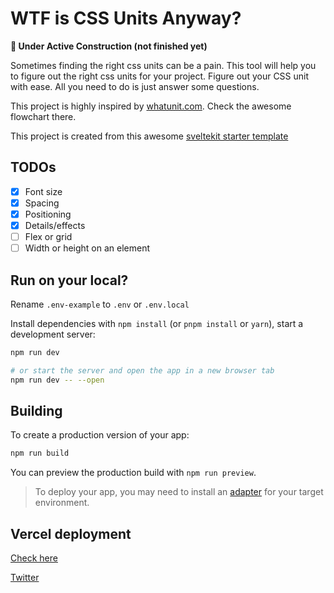 # WTF is CSS Units Anyway?

**🚜 Under Active Construction (not finished yet)**

Sometimes finding the right css units can be a pain. This tool will help you to figure out the right css units for your project. Figure out your CSS unit with ease. All you need to do is just answer some questions.

This project is highly inspired by [whatunit.com](https://whatunit.com/). Check the awesome flowchart there.

This project is created from this awesome [sveltekit starter template](https://github.com/shamscorner/sveltekit-stackter)

## TODOs

- [x] Font size
- [x] Spacing
- [x] Positioning
- [x] Details/effects
- [ ] Flex or grid
- [ ] Width or height on an element

## Run on your local?

Rename `.env-example` to `.env` or `.env.local`

Install dependencies with `npm install` (or `pnpm install` or `yarn`), start a development server:

```bash
npm run dev

# or start the server and open the app in a new browser tab
npm run dev -- --open
```

## Building

To create a production version of your app:

```bash
npm run build
```

You can preview the production build with `npm run preview`.

> To deploy your app, you may need to install an [adapter](https://kit.svelte.dev/docs/adapters) for your target environment.

## Vercel deployment

[Check here](https://vercel.com/guides/how-can-i-use-bitbucket-pipelines-with-vercel#configuring-bitbucket-pipelines-for-vercel)

[Twitter](https://twitter.com/shamscorner)

